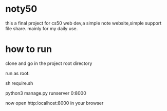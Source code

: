 # noty50

this a final project for cs50 web dev,a simple note website,simple support file share. mainly for my daily use.

# how to run
clone and go in the project root directory

run as root:

sh require.sh

python3 manage.py runserver 0:8000

now open http:localhost:8000 in your browser
